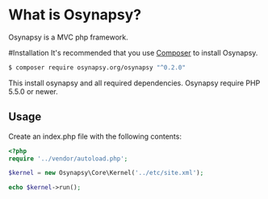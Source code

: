# What is Osynapsy?
Osynapsy is a MVC php framework. 

#Installation
It's recommended that you use [Composer](https://getcomposer.org/) to install Osynapsy.

```bash
$ composer require osynapsy.org/osynapsy "^0.2.0"
```

This install osynapsy and all required dependencies. Osynapsy require PHP 5.5.0 or newer.

## Usage

Create an index.php file with the following contents:

```php
<?php
require '../vendor/autoload.php';

$kernel = new Osynapsy\Core\Kernel('../etc/site.xml');

echo $kernel->run();
```

